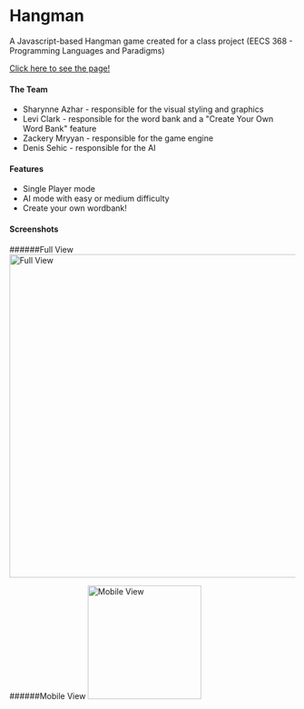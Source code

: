 # Hangman
A Javascript-based Hangman game created for a class project (EECS 368 - Programming Languages and Paradigms)

[Click here to see the page!](http://sharynneazhar.github.io/project_hangman/)

#### The Team
* Sharynne Azhar - responsible for the visual styling and graphics
* Levi Clark - responsible for the word bank and a "Create Your Own Word Bank" feature
* Zackery Mryyan - responsible for the game engine
* Denis Sehic - responsible for the AI

#### Features
* Single Player mode
* AI mode with easy or medium difficulty
* Create your own wordbank!

#### Screenshots
######Full View
<img src="https://cloud.githubusercontent.com/assets/10108593/14924500/8e9dba20-0e08-11e6-9132-305285593c0b.png" alt="Full View" title="Full View" width="569px">

######Mobile View
<img src="https://cloud.githubusercontent.com/assets/10108593/14924501/8eb42ada-0e08-11e6-9212-8771dbb97bcc.png" alt="Mobile View" title="Mobile View" width="200px">
